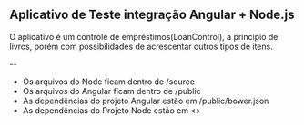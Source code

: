 ## Aplicativo de Teste integração Angular + Node.js 

O aplicativo é um controle de empréstimos(LoanControl), a principio de livros, porém com possibilidades de acrescentar outros tipos
de itens.

--

- Os arquivos do Node ficam dentro de /source
- Os arquivos do Angular ficam dentro de /public
- As dependências do projeto Angular estão em /public/bower.json
- As dependências do Projeto Node estão em <<verificar existencia de arquivo npm>>

